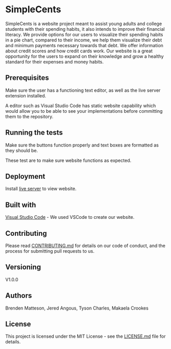# SimpleCents
SimpleCents is a website project meant to assist young adults and college students with their spending habits, it also intends to improve their financial literacy. We provide options for our users to visualize their spending habits in a pie chart, compared to their income, we help them visualize their debt and minimum payments necessary towards that debt. We offer information about credit scores and how credit cards work. Our website is a great opportunity for the users to expand on their knowledge and grow a healthy standard for their expenses and money habits.
## Prerequisites
Make sure the user has a functioning text editor, as well as the live server extension installed.

A editor such as Visual Studio Code has static website capability which would allow you to be able to see your implementations before committing them to the repository.
## Running the tests
Make sure the buttons function properly and text boxes are formatted as they should be.

These test are to make sure website functions as expected.
## Deployment
Install [live server](https://marketplace.visualstudio.com/items?itemName=ritwickdey.LiveServer) to view website.
## Built with
[Visual Studio Code](https://code.visualstudio.com/) - We used VSCode to create our website.
## Contributing
Please read [CONTRIBUTING.md](/CONTRIBUTING.md) for details on our code of conduct, and the process for submitting pull requests to us.
## Versioning
V1.0.0
## Authors
Brenden Matteson, Jered Angous, Tyson Charles, Makaela Crookes
## License
This project is licensed under the MIT License - see the [LICENSE.md](/LICENSE) file for details.
